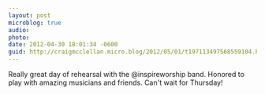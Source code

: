 ```yaml
---
layout: post
microblog: true
audio: 
photo: 
date: 2012-04-30 18:01:34 -0600
guid: http://craigmcclellan.micro.blog/2012/05/01/t197113497568559104.html
---
```

Really great day of rehearsal with the @inspireworship band. Honored to play with amazing musicians and friends. Can't wait for Thursday!
